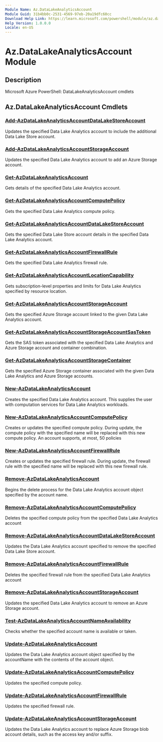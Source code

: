 ```yaml
---
Module Name: Az.DataLakeAnalyticsAccount
Module Guid: 31b4bb0c-2531-4569-97eb-20a19dfc60cc
Download Help Link: https://learn.microsoft.com/powershell/module/az.datalakeanalyticsaccount
Help Version: 1.0.0.0
Locale: en-US
---
```


# Az.DataLakeAnalyticsAccount Module
## Description
Microsoft Azure PowerShell: DataLakeAnalyticsAccount cmdlets

## Az.DataLakeAnalyticsAccount Cmdlets
### [Add-AzDataLakeAnalyticsAccountDataLakeStoreAccount](Add-AzDataLakeAnalyticsAccountDataLakeStoreAccount.md)
Updates the specified Data Lake Analytics account to include the additional Data Lake Store account.

### [Add-AzDataLakeAnalyticsAccountStorageAccount](Add-AzDataLakeAnalyticsAccountStorageAccount.md)
Updates the specified Data Lake Analytics account to add an Azure Storage account.

### [Get-AzDataLakeAnalyticsAccount](Get-AzDataLakeAnalyticsAccount.md)
Gets details of the specified Data Lake Analytics account.

### [Get-AzDataLakeAnalyticsAccountComputePolicy](Get-AzDataLakeAnalyticsAccountComputePolicy.md)
Gets the specified Data Lake Analytics compute policy.

### [Get-AzDataLakeAnalyticsAccountDataLakeStoreAccount](Get-AzDataLakeAnalyticsAccountDataLakeStoreAccount.md)
Gets the specified Data Lake Store account details in the specified Data Lake Analytics account.

### [Get-AzDataLakeAnalyticsAccountFirewallRule](Get-AzDataLakeAnalyticsAccountFirewallRule.md)
Gets the specified Data Lake Analytics firewall rule.

### [Get-AzDataLakeAnalyticsAccountLocationCapability](Get-AzDataLakeAnalyticsAccountLocationCapability.md)
Gets subscription-level properties and limits for Data Lake Analytics specified by resource location.

### [Get-AzDataLakeAnalyticsAccountStorageAccount](Get-AzDataLakeAnalyticsAccountStorageAccount.md)
Gets the specified Azure Storage account linked to the given Data Lake Analytics account.

### [Get-AzDataLakeAnalyticsAccountStorageAccountSasToken](Get-AzDataLakeAnalyticsAccountStorageAccountSasToken.md)
Gets the SAS token associated with the specified Data Lake Analytics and Azure Storage account and container combination.

### [Get-AzDataLakeAnalyticsAccountStorageContainer](Get-AzDataLakeAnalyticsAccountStorageContainer.md)
Gets the specified Azure Storage container associated with the given Data Lake Analytics and Azure Storage accounts.

### [New-AzDataLakeAnalyticsAccount](New-AzDataLakeAnalyticsAccount.md)
Creates the specified Data Lake Analytics account.
This supplies the user with computation services for Data Lake Analytics workloads.

### [New-AzDataLakeAnalyticsAccountComputePolicy](New-AzDataLakeAnalyticsAccountComputePolicy.md)
Creates or updates the specified compute policy.
During update, the compute policy with the specified name will be replaced with this new compute policy.
An account supports, at most, 50 policies

### [New-AzDataLakeAnalyticsAccountFirewallRule](New-AzDataLakeAnalyticsAccountFirewallRule.md)
Creates or updates the specified firewall rule.
During update, the firewall rule with the specified name will be replaced with this new firewall rule.

### [Remove-AzDataLakeAnalyticsAccount](Remove-AzDataLakeAnalyticsAccount.md)
Begins the delete process for the Data Lake Analytics account object specified by the account name.

### [Remove-AzDataLakeAnalyticsAccountComputePolicy](Remove-AzDataLakeAnalyticsAccountComputePolicy.md)
Deletes the specified compute policy from the specified Data Lake Analytics account

### [Remove-AzDataLakeAnalyticsAccountDataLakeStoreAccount](Remove-AzDataLakeAnalyticsAccountDataLakeStoreAccount.md)
Updates the Data Lake Analytics account specified to remove the specified Data Lake Store account.

### [Remove-AzDataLakeAnalyticsAccountFirewallRule](Remove-AzDataLakeAnalyticsAccountFirewallRule.md)
Deletes the specified firewall rule from the specified Data Lake Analytics account

### [Remove-AzDataLakeAnalyticsAccountStorageAccount](Remove-AzDataLakeAnalyticsAccountStorageAccount.md)
Updates the specified Data Lake Analytics account to remove an Azure Storage account.

### [Test-AzDataLakeAnalyticsAccountNameAvailability](Test-AzDataLakeAnalyticsAccountNameAvailability.md)
Checks whether the specified account name is available or taken.

### [Update-AzDataLakeAnalyticsAccount](Update-AzDataLakeAnalyticsAccount.md)
Updates the Data Lake Analytics account object specified by the accountName with the contents of the account object.

### [Update-AzDataLakeAnalyticsAccountComputePolicy](Update-AzDataLakeAnalyticsAccountComputePolicy.md)
Updates the specified compute policy.

### [Update-AzDataLakeAnalyticsAccountFirewallRule](Update-AzDataLakeAnalyticsAccountFirewallRule.md)
Updates the specified firewall rule.

### [Update-AzDataLakeAnalyticsAccountStorageAccount](Update-AzDataLakeAnalyticsAccountStorageAccount.md)
Updates the Data Lake Analytics account to replace Azure Storage blob account details, such as the access key and/or suffix.


